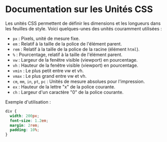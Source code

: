 # Documentation sur les Unités CSS

Les unités CSS permettent de définir les dimensions et les longueurs dans les feuilles de style. Voici quelques-unes des unités couramment utilisées :

- `px` : Pixels, unité de mesure fixe.
- `em` : Relatif à la taille de la police de l'élément parent.
- `rem` : Relatif à la taille de la police de la racine (élément `html`).
- `%` : Pourcentage, relatif à la taille de l'élément parent.
- `vw` : Largeur de la fenêtre visible (viewport) en pourcentage.
- `vh` : Hauteur de la fenêtre visible (viewport) en pourcentage.
- `vmin` : Le plus petit entre vw et vh.
- `vmax` : Le plus grand entre vw et vh.
- `cm`, `mm`, `in`, `pt`, `pc` : Unités de mesure absolues pour l'impression.
- `ex` : Hauteur de la lettre "x" de la police courante.
- `ch` : Largeur d'un caractère "0" de la police courante.

Exemple d'utilisation :
```css
div {
  width: 200px;
  font-size: 1.2em;
  margin: 2rem;
  padding: 10%;
}
